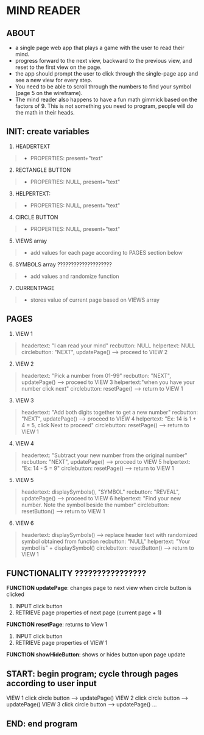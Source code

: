 # MIND READER

## ABOUT
- a single page web app that plays a game with the user to read their mind.
- progress forward to the next view, backward to the previous view, and reset to the first view on the page.
- the app should prompt the user to click through the single-page app and see a new view for every step.
- You need to be able to scroll through the numbers to find your symbol (page 5 on the wireframe).
- The mind reader also happens to have a fun math gimmick based on the factors of 9. This is not something you need to program, people will do the math in their heads.

## INIT: create variables
1. HEADERTEXT
  > * PROPERTIES: present+"text"
2. RECTANGLE BUTTON
  > * PROPERTIES: NULL, present+"text"
3. HELPERTEXT:  
  > * PROPERTIES: NULL, present+"text"
4. CIRCLE BUTTON
  > * PROPERTIES: NULL, present+"text"
5. VIEWS array
  > * add values for each page according to PAGES section below
6. SYMBOLS array ????????????????????
  > * add values and randomize function
7. CURRENTPAGE
 > * stores value of current page based on VIEWS array



## PAGES
1. VIEW 1 
  >headertext: "I can read your mind"
  >recbutton: NULL
  >helpertext: NULL
  >circlebutton: "NEXT", updatePage() --> proceed to VIEW 2
2. VIEW 2
  >headertext: "Pick a number from 01-99"
  >recbutton: "NEXT", updatePage() --> proceed to VIEW 3
  >helpertext:"when you have your number click next"
  >circlebutton: resetPage() --> return to VIEW 1
3. VIEW 3
  >headertext: "Add both digits together to get a new number"
  >recbutton: "NEXT", updatePage() --> proceed to VIEW 4
  >helpertext: "Ex: 14 is 1 + 4 = 5, click Next to proceed"
  >circlebutton: resetPage() --> return to VIEW 1
4. VIEW 4
  >headertext: "Subtract your new number from the original number"
  >recbutton: "NEXT", updatePage() --> proceed to VIEW 5
  >helpertext: "Ex: 14 - 5 = 9"
  >circlebutton: resetPage() --> return to VIEW 1
5. VIEW 5
  >headertext: displaySymbols(), "SYMBOL"
  >recbutton: "REVEAL", updatePage() --> proceed to VIEW 6
  >helpertext: "Find your new number. Note the symbol beside the number"
  >circlebutton: resetButton() --> return to VIEW 1
6. VIEW 6
  >headertext: displaySymbols() --> replace header text with randomized symbol obtained from function
  >recbutton: "NULL"
  >helpertext: "Your symbol is" + displaySymbol()
  >circlebutton: resetButton() --> return to VIEW 1


## FUNCTIONALITY ????????????????

**FUNCTION updatePage**: changes page to next view when circle button is clicked
1. INPUT click button
2. RETRIEVE page properties of next page (current page + 1)

**FUNCTION resetPage**: returns to View 1
1. INPUT click button
2. RETRIEVE page properties of VIEW 1

**FUNCTION showHideButton**: shows or hides button upon page update





## START: begin program; cycle through pages according to user input
VIEW 1
click circle button --> updatePage()
VIEW 2
click circle button --> updatePage()
VIEW 3
click circle button --> updatePage()
...


## END: end program

